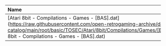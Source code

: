 |Name|Size|
|:---|---:|
|[Atari 8bit - Compilations - Games - [BAS].dat](https://raw.githubusercontent.com/open-retrogaming-archive/dat-catalog/main/root/basic/TOSEC/Atari/8bit/Compilations/Games/[BAS]/Atari 8bit - Compilations - Games - [BAS].dat)|1140|
